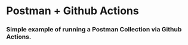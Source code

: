 # Postman + Github Actions

### Simple example of running a Postman Collection via Github Actions. 
